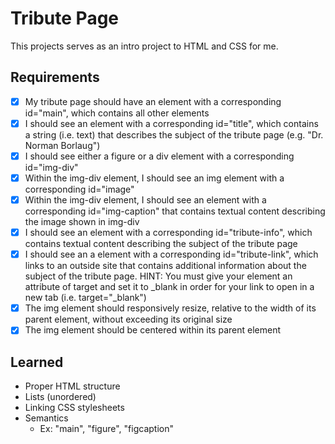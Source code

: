 # Tribute Page
This projects serves as an intro project to HTML and CSS for me.

## Requirements
- [x] My tribute page should have an element with a corresponding id="main", which contains all other elements
- [x] I should see an element with a corresponding id="title", which contains a string (i.e. text) that describes the subject of the tribute page (e.g. "Dr. Norman Borlaug")
- [x] I should see either a figure or a div element with a corresponding id="img-div"
- [x] Within the img-div element, I should see an img element with a corresponding id="image"
- [x] Within the img-div element, I should see an element with a corresponding id="img-caption" that contains textual content describing the image shown in img-div
- [x] I should see an element with a corresponding id="tribute-info", which contains textual content describing the subject of the tribute page
- [x] I should see an a element with a corresponding id="tribute-link", which links to an outside site that contains additional information about the subject of the tribute page. HINT: You must give your element an attribute of target and set it to _blank in order for your link to open in a new tab (i.e. target="_blank")
- [x] The img element should responsively resize, relative to the width of its parent element, without exceeding its original size
- [x] The img element should be centered within its parent element

## Learned
- Proper HTML structure
- Lists (unordered)
- Linking CSS stylesheets
- Semantics
  - Ex: "main", "figure", "figcaption"
